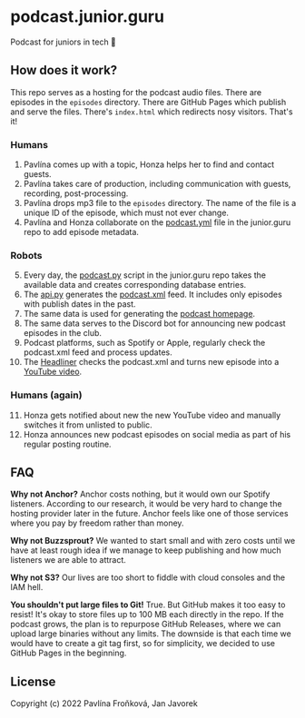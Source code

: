 # podcast.junior.guru

Podcast for juniors in tech 🐣

## How does it work?

This repo serves as a hosting for the podcast audio files. There are episodes in the `episodes` directory. There are GitHub Pages which publish and serve the files. There's `index.html` which redirects nosy visitors. That's it!

### Humans

1. Pavlína comes up with a topic, Honza helps her to find and contact guests.
2. Pavlína takes care of production, including communication with guests, recording, post-processing.
3. Pavlína drops mp3 file to the `episodes` directory. The name of the file is a unique ID of the episode, which must not ever change.
4. Pavlína and Honza collaborate on the [podcast.yml](https://github.com/honzajavorek/junior.guru/blob/main/juniorguru/data/podcast.yml) file in the junior.guru repo to add episode metadata.

### Robots

5. Every day, the [podcast.py](https://github.com/honzajavorek/junior.guru/blob/main/juniorguru/sync/podcast.py) script in the junior.guru repo takes the available data and creates corresponding database entries.
6. The [api.py](https://github.com/honzajavorek/junior.guru/blob/main/juniorguru/mkdocs/api.py) generates the [podcast.xml](https://junior.guru/api/podcast.xml) feed. It includes only episodes with publish dates in the past.
7. The same data is used for generating the [podcast homepage](https://junior.guru/podcast/).
8. The same data serves to the Discord bot for announcing new podcast episodes in the club.
9. Podcast platforms, such as Spotify or Apple, regularly check the podcast.xml feed and process updates.
10. The [Headliner](https://www.headliner.app/) checks the podcast.xml and turns new episode into a [YouTube video](https://www.youtube.com/@juniordotguru/podcasts).

### Humans (again)

11. Honza gets notified about new the new YouTube video and manually switches it from unlisted to public.
12. Honza announces new podcast episodes on social media as part of his regular posting routine.


## FAQ

**Why not Anchor?** Anchor costs nothing, but it would own our Spotify listeners. According to our research, it would be very hard to change the hosting provider later in the future. Anchor feels like one of those services where you pay by freedom rather than money.

**Why not Buzzsprout?** We wanted to start small and with zero costs until we have at least rough idea if we manage to keep publishing and how much listeners we are able to attract.

**Why not S3?** Our lives are too short to fiddle with cloud consoles and the IAM hell.

**You shouldn't put large files to Git!** True. But GitHub makes it too easy to resist! It's okay to store files up to 100 MB each directly in the repo. If the podcast grows, the plan is to repurpose GitHub Releases, where we can upload large binaries without any limits. The downside is that each time we would have to create a git tag first, so for simplicity, we decided to use GitHub Pages in the beginning.

## License

Copyright (c) 2022 Pavlína Froňková, Jan Javorek
